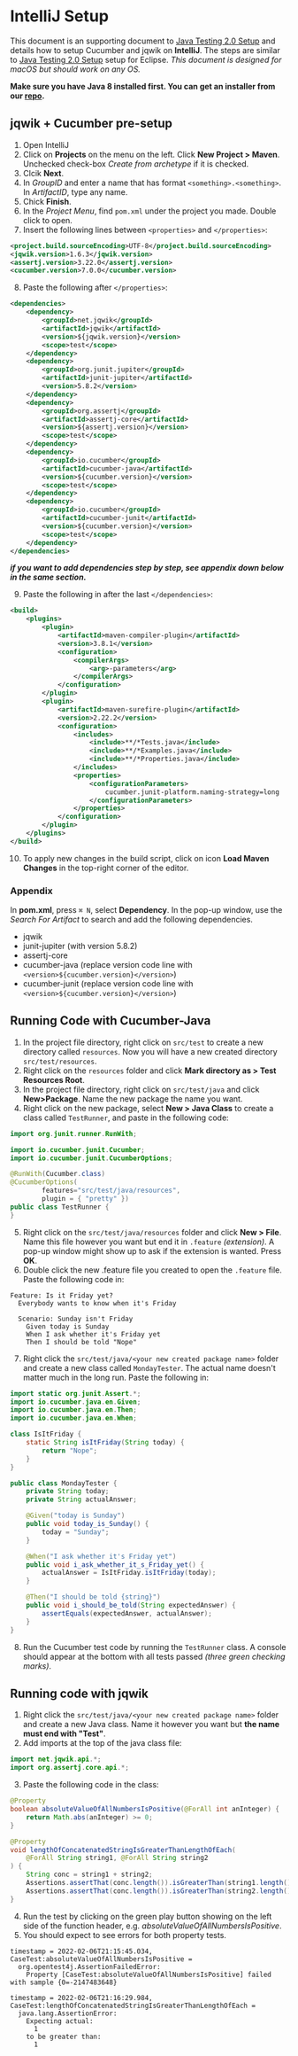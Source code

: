 # IntelliJ Setup
This document is an supporting document to [Java Testing 2.0 Setup](https://github.com/quantumhu/testing2.0/blob/main/java_setup.md#java-testing-20-setup) and details how to setup Cucumber and jqwik on **IntelliJ**.
The steps are similar to [Java Testing 2.0 Setup](https://github.com/quantumhu/testing2.0/blob/main/java_setup.md#java-testing-20-setup) setup for Eclipse.
*This document is designed for macOS but should work on any OS.*

**Make sure you have Java 8 installed first. You can get an installer from our [repo](/java-installer).**

## jqwik + Cucumber pre-setup
1. Open IntelliJ
2. Click on **Projects** on the menu on the left. Click **New Project > Maven**. Unchecked check-box  *Create from archetype* if it is checked.
3. Clcik **Next**.
4. In *GroupID* and enter a name that has format `<something>.<something>`. In *ArtifactID*, type any name.
5. Chick **Finish**.
6. In the *Project Menu*, find `pom.xml` under the project you made. Double click to open.
7. Insert the following lines between `<properties>` and `</properties>`:
```xml
<project.build.sourceEncoding>UTF-8</project.build.sourceEncoding>
<jqwik.version>1.6.3</jqwik.version>
<assertj.version>3.22.0</assertj.version>
<cucumber.version>7.0.0</cucumber.version>
```
8. Paste the following after `</properties>`:
```xml
<dependencies>
    <dependency>
        <groupId>net.jqwik</groupId>
        <artifactId>jqwik</artifactId>
        <version>${jqwik.version}</version>
        <scope>test</scope>
    </dependency>
    <dependency>
        <groupId>org.junit.jupiter</groupId>
        <artifactId>junit-jupiter</artifactId>
        <version>5.8.2</version>
    </dependency>
    <dependency>
        <groupId>org.assertj</groupId>
        <artifactId>assertj-core</artifactId>
        <version>${assertj.version}</version>
        <scope>test</scope>
    </dependency>
    <dependency>
        <groupId>io.cucumber</groupId>
        <artifactId>cucumber-java</artifactId>
        <version>${cucumber.version}</version>
        <scope>test</scope>
    </dependency>
    <dependency>
        <groupId>io.cucumber</groupId>
        <artifactId>cucumber-junit</artifactId>
        <version>${cucumber.version}</version>
        <scope>test</scope>
    </dependency>
</dependencies>
```

   ***if you want to add dependencies step by step, see appendix down below in the same section.***

9. Paste the following in after the last `</dependencies>`:
```xml
<build>
    <plugins>
        <plugin>
            <artifactId>maven-compiler-plugin</artifactId>
            <version>3.8.1</version>
            <configuration>
                <compilerArgs>
                    <arg>-parameters</arg>
                </compilerArgs>
            </configuration>
        </plugin>
        <plugin>
            <artifactId>maven-surefire-plugin</artifactId>
            <version>2.22.2</version>
            <configuration>
                <includes>
                    <include>**/*Tests.java</include>
                    <include>**/*Examples.java</include>
                    <include>**/*Properties.java</include>
                </includes>
                <properties>
                    <configurationParameters>
                        cucumber.junit-platform.naming-strategy=long
                    </configurationParameters>
                </properties>
            </configuration>
        </plugin>
    </plugins>
</build>
```

10. To apply new changes in the build script, click on icon **Load Maven Changes** in the top-right corner of the editor.

### Appendix
In **pom.xml**, press `⌘ N`, select **Dependency**. In the pop-up window, use the *Search For Artifact* to search and add the following dependencies. 
- jqwik
- junit-jupiter (with version 5.8.2)
- assertj-core
- cucumber-java (replace version code line with `<version>${cucumber.version}</version>`)
- cucumber-junit (replace version code line with `<version>${cucumber.version}</version>`)

## Running Code with Cucumber-Java
1. In the project file directory, right click on `src/test` to create a new directory called `resources`. Now you will have a new created directory `src/test/resources`.
2. Right click on the `resources` folder and click **Mark directory as > Test Resources Root**.
3. In the project file directory, right click on `src/test/java` and click **New>Package**. Name the new package the name you want.
4. Right click on the new package, select **New > Java Class** to create a class called `TestRunner`, and paste in the following code:
```java
import org.junit.runner.RunWith;

import io.cucumber.junit.Cucumber;
import io.cucumber.junit.CucumberOptions;

@RunWith(Cucumber.class)
@CucumberOptions(
		features="src/test/java/resources",
		plugin = { "pretty" })
public class TestRunner {
}
```
5. Right click on the `src/test/java/resources` folder and click **New > File**. Name this file however you want but end it in `.feature` *(extension)*. A pop-up window might show up to ask if the extension is wanted. Press **OK**.
6. Double click the new .feature file you created to open the `.feature` file. Paste the following code in:
```gherkin
Feature: Is it Friday yet?
  Everybody wants to know when it's Friday

  Scenario: Sunday isn't Friday
    Given today is Sunday
    When I ask whether it's Friday yet
    Then I should be told "Nope"
```
7.  Right click the  `src/test/java/<your new created package name>`  folder and create a new class called  `MondayTester`. The actual name doesn't matter much in the long run. Paste the following in:
```java
import static org.junit.Assert.*;
import io.cucumber.java.en.Given;
import io.cucumber.java.en.Then;
import io.cucumber.java.en.When;

class IsItFriday {
    static String isItFriday(String today) {
        return "Nope";
    }
}

public class MondayTester {
    private String today;
    private String actualAnswer;

    @Given("today is Sunday")
    public void today_is_Sunday() {
        today = "Sunday";
    }

    @When("I ask whether it's Friday yet")
    public void i_ask_whether_it_s_Friday_yet() {
        actualAnswer = IsItFriday.isItFriday(today);
    }

    @Then("I should be told {string}")
    public void i_should_be_told(String expectedAnswer) {
        assertEquals(expectedAnswer, actualAnswer);
    }
}
```
8. Run the Cucumber test code by running the `TestRunner` class. A console should appear at the bottom with all tests passed *(three green checking marks)*.

## Running code with jqwik
1. Right click the  `src/test/java/<your new created package name>`  folder and create a new Java class. Name it however you want but **the name must end with "Test"**.
2. Add imports at the top of the java class file:
```java
import net.jqwik.api.*;
import org.assertj.core.api.*;
```
3. Paste the following code in the class:
```java
@Property
boolean absoluteValueOfAllNumbersIsPositive(@ForAll int anInteger) {
    return Math.abs(anInteger) >= 0;
}

@Property
void lengthOfConcatenatedStringIsGreaterThanLengthOfEach(
    @ForAll String string1, @ForAll String string2
) {
    String conc = string1 + string2;
    Assertions.assertThat(conc.length()).isGreaterThan(string1.length());
    Assertions.assertThat(conc.length()).isGreaterThan(string2.length());
}
```
4. Run the test by clicking on the green play button showing on the left side of the function header, e.g. *absoluteValueOfAllNumbersIsPositive*.
5. You should expect to see errors for both property tests.
```
timestamp = 2022-02-06T21:15:45.034, CaseTest:absoluteValueOfAllNumbersIsPositive =
  org.opentest4j.AssertionFailedError:
    Property [CaseTest:absoluteValueOfAllNumbersIsPositive] failed with sample {0=-2147483648}
```
```
timestamp = 2022-02-06T21:16:29.984, CaseTest:lengthOfConcatenatedStringIsGreaterThanLengthOfEach =
  java.lang.AssertionError:
    Expecting actual:
      1
    to be greater than:
      1
```
